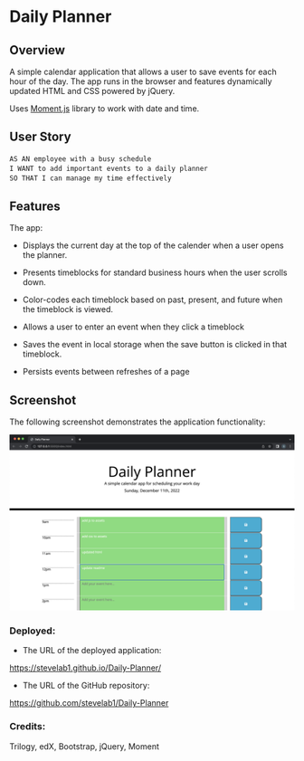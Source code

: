# Daily Planner

## Overview

A simple calendar application that allows a user to save events for each hour of the day. The app runs in the browser and features dynamically updated HTML and CSS powered by jQuery.

Uses [Moment.js](https://momentjs.com/) library to work with date and time.

## User Story

```md
AS AN employee with a busy schedule
I WANT to add important events to a daily planner
SO THAT I can manage my time effectively
```

## Features

The app:

- Displays the current day at the top of the calender when a user opens the planner.

- Presents timeblocks for standard business hours when the user scrolls down.

- Color-codes each timeblock based on past, present, and future when the timeblock is viewed.

- Allows a user to enter an event when they click a timeblock

- Saves the event in local storage when the save button is clicked in that timeblock.

- Persists events between refreshes of a page

## Screenshot

The following screenshot demonstrates the application functionality:

![Screenshot of the color-coded calendar and edits the events.](./assets/images/Screenshot.png)

### Deployed:

- The URL of the deployed application:

https://stevelab1.github.io/Daily-Planner/

- The URL of the GitHub repository:

https://github.com/stevelab1/Daily-Planner

### Credits:

Trilogy, edX, Bootstrap, jQuery, Moment
